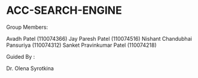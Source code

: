 # ACC-SEARCH-ENGINE

Group Members:

  Avadh Patel (110074366) 
  Jay Paresh Patel (110074516)
  Nishant Chandubhai Pansuriya (110074312)
  Sanket Pravinkumar Patel (110074218)
  
Guided By :

  Dr. Olena Syrotkina
  
  

